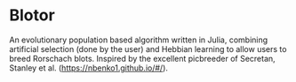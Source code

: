# Blotor
An evolutionary population based algorithm written in Julia, combining artificial selection (done by the user) and Hebbian learning to allow users to breed Rorschach blots.  Inspired by the excellent picbreeder of Secretan, Stanley et al. (https://nbenko1.github.io/#/).
